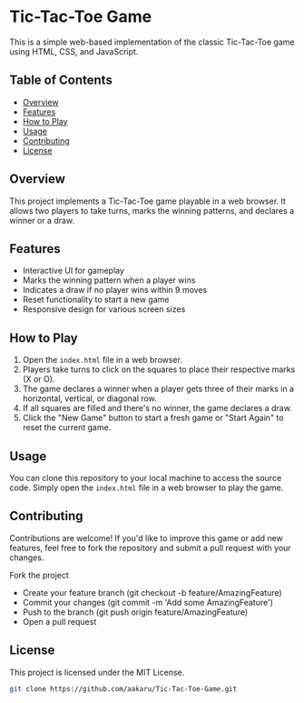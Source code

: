 # Tic-Tac-Toe Game

This is a simple web-based implementation of the classic Tic-Tac-Toe game using HTML, CSS, and JavaScript.

## Table of Contents

- [Overview](#overview)
- [Features](#features)
- [How to Play](#how-to-play)
- [Usage](#usage)
- [Contributing](#contributing)
- [License](#license)

## Overview

This project implements a Tic-Tac-Toe game playable in a web browser. It allows two players to take turns, marks the winning patterns, and declares a winner or a draw.

## Features

- Interactive UI for gameplay
- Marks the winning pattern when a player wins
- Indicates a draw if no player wins within 9 moves
- Reset functionality to start a new game
- Responsive design for various screen sizes

## How to Play

1. Open the `index.html` file in a web browser.
2. Players take turns to click on the squares to place their respective marks (X or O).
3. The game declares a winner when a player gets three of their marks in a horizontal, vertical, or diagonal row.
4. If all squares are filled and there's no winner, the game declares a draw.
5. Click the "New Game" button to start a fresh game or "Start Again" to reset the current game.

## Usage

You can clone this repository to your local machine to access the source code. Simply open the `index.html` file in a web browser to play the game.

## Contributing
Contributions are welcome! If you'd like to improve this game or add new features, feel free to fork the repository and submit a pull request with your changes.

Fork the project
- Create your feature branch (git checkout -b feature/AmazingFeature)
- Commit your changes (git commit -m 'Add some AmazingFeature')
- Push to the branch (git push origin feature/AmazingFeature)
- Open a pull request
## License
This project is licensed under the MIT License.
```bash
git clone https://github.com/aakaru/Tic-Tac-Toe-Game.git
